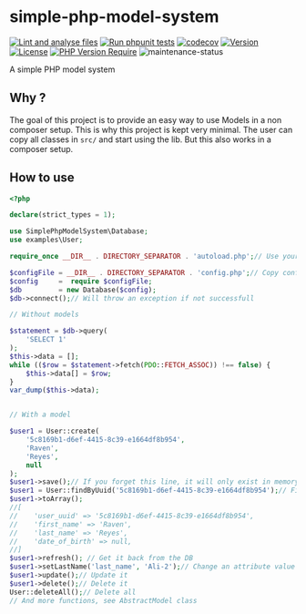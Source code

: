 # simple-php-model-system

[![Lint and analyse files](https://github.com/wdes/simple-php-model-system/actions/workflows/lint-and-analyse.yml/badge.svg?branch=main)](https://github.com/wdes/simple-php-model-system/actions/workflows/lint-and-analyse.yml)
[![Run phpunit tests](https://github.com/wdes/simple-php-model-system/actions/workflows/tests.yml/badge.svg?branch=main)](https://github.com/wdes/simple-php-model-system/actions/workflows/tests.yml)
[![codecov](https://codecov.io/gh/wdes/simple-php-model-system/branch/main/graph/badge.svg)](https://codecov.io/gh/wdes/simple-php-model-system)
[![Version](http://poser.pugx.org/wdes/simple-php-model-system/version)](https://packagist.org/packages/wdes/simple-php-model-system)
[![License](http://poser.pugx.org/wdes/simple-php-model-system/license)](https://packagist.org/packages/wdes/simple-php-model-system)
[![PHP Version Require](http://poser.pugx.org/wdes/simple-php-model-system/require/php)](https://packagist.org/packages/wdes/simple-php-model-system)
![maintenance-status](https://img.shields.io/badge/maintenance-passively--maintained-yellowgreen.svg)

A simple PHP model system

## Why ?

The goal of this project is to provide an easy way to use Models in a non composer setup.
This is why this project is kept very minimal.
The user can copy all classes in `src/` and start using the lib.
But this also works in a composer setup.

## How to use

```php
<?php

declare(strict_types = 1);

use SimplePhpModelSystem\Database;
use examples\User;

require_once __DIR__ . DIRECTORY_SEPARATOR . 'autoload.php';// Use your autoloader or require classes by hand

$configFile = __DIR__ . DIRECTORY_SEPARATOR . 'config.php';// Copy config.dist.php and fill the values
$config     =  require $configFile;
$db         = new Database($config);
$db->connect();// Will throw an exception if not successfull

// Without models

$statement = $db->query(
    'SELECT 1'
);
$this->data = [];
while (($row = $statement->fetch(PDO::FETCH_ASSOC)) !== false) {
    $this->data[] = $row;
}
var_dump($this->data);


// With a model

$user1 = User::create(
    '5c8169b1-d6ef-4415-8c39-e1664df8b954',
    'Raven',
    'Reyes',
    null
);
$user1->save();// If you forget this line, it will only exist in memory
$user1 = User::findByUuid('5c8169b1-d6ef-4415-8c39-e1664df8b954');// Find the user back
$user1->toArray();
//[
//    'user_uuid' => '5c8169b1-d6ef-4415-8c39-e1664df8b954',
//    'first_name' => 'Raven',
//    'last_name' => 'Reyes',
//    'date_of_birth' => null,
//]
$user1->refresh(); // Get it back from the DB
$user1->setLastName('last_name', 'Ali-2');// Change an attribute value (build your own setters using the example)
$user1->update();// Update it
$user1->delete();// Delete it
User::deleteAll();// Delete all
// And more functions, see AbstractModel class
```
